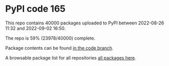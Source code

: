 # PyPI code 165

This repo contains 40000 packages uploaded to PyPI between 
2022-08-26 11:32 and 2022-09-02 16:50.

The repo is 59% (23978/40000) complete.

Package contents can be found [in the code branch](https://github.com/pypi-data/pypi-mirror-165/tree/code/packages).

A browsable package list for all repositories [all packages here](https://pypi-data.github.io/website/repositories/pypi-mirror-165).


